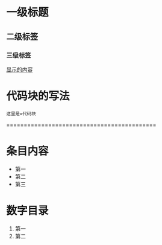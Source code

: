 
#  一级标题
## 二级标签
### 三级标签 
[显示的内容](https://github.com/lidengjia1/study-blockchain-referrence)


# 代码块的写法
```
这里是=代码块

```

===========================================





# 条目内容
* 第一
* 第二
* 第三

# 数字目录
1. 第一
2. 第二

